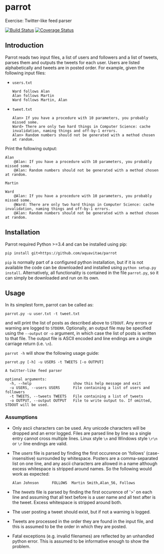 # parrot
Exercise: Twitter-like feed parser

[![Build Status](https://travis-ci.org/aquavitae/parrot.svg?branch=master)](https://travis-ci.org/aquavitae/parrot)
[![Coverage Status](https://coveralls.io/repos/aquavitae/parrot/badge.svg)](https://coveralls.io/r/aquavitae/parrot)

## Introduction

Parrot reads two input files, a list of users and followers and a list of
tweets, parses them and outputs the tweets for each user.  Users are listed
alphabetically and tweets are in posted order.  For example, given the
following input files:

* `users.txt`

  ```
  Ward follows Alan
  Alan follows Martin
  Ward follows Martin, Alan
  ```

* `tweet.txt`

  ```
  Alan> If you have a procedure with 10 parameters, you probably missed some.
  Ward> There are only two hard things in Computer Science: cache invalidation, naming things and off-by-1 errors.
  Alan> Random numbers should not be generated with a method chosen at random.
  ```

Print the following output:

  ```
  Alan
      @Alan: If you have a procedure with 10 parameters, you probably missed some.
      @Alan: Random numbers should not be generated with a method chosen at random.

  Martin

  Ward
      @Alan: If you have a procedure with 10 parameters, you probably missed some.
      @Ward: There are only two hard things in Computer Science: cache invalidation, naming things and off-by-1 errors.
      @Alan: Random numbers should not be generated with a method chosen at random.​

  ```

## Installation

Parrot required Python >=3.4 and can be installed using pip:

    pip install git+https://github.com/aquavitae/parrot

`pip` is normally part of a configured python installation, but if it is not available the code can be downloaded and installed using `python setup.py install`.  Alternatively, all functionality is contained in the file `parrot.py`, so it can simply be downloaded and run on its own.

## Usage

In its simplest form, parrot can be called as:

    parrot.py -u user.txt -t tweet.txt

and will print the list of posts as described above to `STDOUT`. Any errors or warning are logged to `STDERR`. Optionally, an output file may be specified using the `--output` or `-o` argument, in which case the list of posts is written to that file.  The output file is ASCII encoded and line endings are a single carriage return (i.e. `\n`).

`parrot -h` will show the following usage guide:

    parrot.py [-h] -u USERS -t TWEETS [-o OUTPUT]

    A twitter-like feed parser

    optional arguments:
      -h, --help                   show this help message and exit
      -u USERS, --users USERS      File containing a list of users and followers
      -t TWEETS, --tweets TWEETS   File containing a list of tweets
      -o OUTPUT, --output OUTPUT   File to write output to. If omitted, STDOUT will be used.

### Assumptions

* Only ascii characters can be used.  Any unicode characters will be dropped
  and an error logged.  Files are parsed line by line so a single entry
  cannot cross multiple lines.  Linux style `\n` and Windows style `\r\n`
  or `\r` line endings are valid.

* The *users* file is parsed by finding the first occurence on 'follows'
  (case-insensitive) surrounded by whitespace.  Posters are a comma-separated
  list on one line, and any ascii characters are allowed in a name although
  excess whitespace is stripped around names.  So the following would work
  as expected:

      Alan Johnson      FOLLOWS  Martin Smith,Alan_56, Follows

* The *tweets* file is parsed by finding the first occurence of '>' on each
  line and assuming that all text before is a user name and all text after
  is the tweet.  Excess whitespace is stripped around both.

* The user posting a tweet should exist, but if not a warning is logged.

* Tweets are processed in the order they are found in the input file, and
  this is assumed to be the order in which they are posted.

* Fatal exceptions (e.g. invalid filenames) are reflected by an unhandled
  python error.  This is assumed to be informative enough to show the problem.
